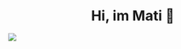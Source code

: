 <div align="center">
<h1 align="center">Hi, im Mati 👋</h1>
</div>
<img src="https://imgur.com/wQpuoxm">
